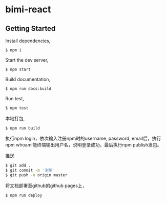 # bimi-react

## Getting Started

Install dependencies,

```bash
$ npm i
```

Start the dev server,

```bash
$ npm start
```

Build documentation,

```bash
$ npm run docs:build
```

Run test,

```bash
$ npm test
```

本地打包,

```bash
$ npm run build
```
执行npm login，依次输入注册npm时的username, password, email后，执行npm whoami能终端输出用户名，说明登录成功，最后执行npm publish发包。


推送

```bash
$ git add .
$ git commit -m '注释'
$ git push -u origin master
```


将文档部署至github的github pages上，

```bash
$ npm run deploy
```
